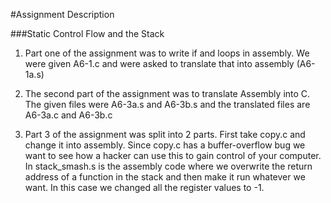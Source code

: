 #Assignment Description 

###Static Control Flow and the Stack

1. Part one of the assignment was to write if and loops in assembly. We were given A6-1.c and were asked to translate that into assembly (A6-1a.s)

2. The second part of the assignment was to translate Assembly into C. The given files were A6-3a.s and A6-3b.s and the translated files are A6-3a.c and A6-3b.c

3. Part 3 of the assignment was split into 2 parts. First take copy.c and change it into assembly. Since copy.c has a buffer-overflow bug we want to see how a hacker can use this to gain control of your computer. In stack_smash.s is the assembly code where we overwrite the return address of a function in the stack and then make it run whatever we want. In this case we changed all the register values to -1. 